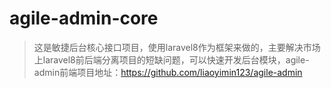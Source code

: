 # agile-admin-core

> 这是敏捷后台核心接口项目，使用laravel8作为框架来做的，主要解决市场上laravel8前后端分离项目的短缺问题，可以快速开发后台模块，agile-admin前端项目地址：https://github.com/liaoyimin123/agile-admin